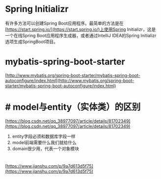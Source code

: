 # Spring Initializr
有许多方法可以创建Spring Boot应用程序。最简单的方法是在[https://start.spring.io/](https://start.spring.io/)上使用Spring Initializr，这是一个在线Spring Boot应用程序生成器，或者通过IntelliJ IDEA的Spring Initializr选项生成SpringBoot项目。
# mybatis-spring-boot-starter
[http://www.mybatis.org/spring-boot-starter/mybatis-spring-boot-autoconfigure/index.html](http://www.mybatis.org/spring-boot-starter/mybatis-spring-boot-autoconfigure/index.html)
# # model与entity（实体类）的区别
[https://blog.csdn.net/qq_38977097/article/details/81702349](https://blog.csdn.net/qq_38977097/article/details/81702349)
1. entity字段必须和数据库字段一样
2. model前端需要什么我们就给什么
3. domain很少用，代表一个对象模块
#
[https://www.jianshu.com/p/9a7d613d5f75](https://www.jianshu.com/p/9a7d613d5f75)
<!--stackedit_data:
eyJoaXN0b3J5IjpbMjAzNTk0NTIyMyw3MzUyOTE2MTcsMzIxOD
MyMTU0LC0xMzgwMjI5NDY2LDEzMDY4NzAzODUsMTQ0NDQzMTQ2
Miw1OTMwMzcwMTksNjE1MDg3ODg1XX0=
-->